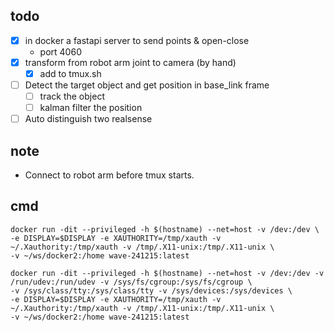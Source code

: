 ## todo

- [x] in docker a fastapi server to send points & open-close
  - port 4060
- [x] transform from robot arm joint to camera (by hand)
  - [x] add to tmux.sh
- [ ] Detect the target object and get position in base_link frame
  - [ ] track the object
  - [ ] kalman filter the position
- [ ] Auto distinguish two realsense

## note

- Connect to robot arm before tmux starts.

## cmd

```
docker run -dit --privileged -h $(hostname) --net=host -v /dev:/dev \
-e DISPLAY=$DISPLAY -e XAUTHORITY=/tmp/xauth -v ~/.Xauthority:/tmp/xauth -v /tmp/.X11-unix:/tmp/.X11-unix \
-v ~/ws/docker2:/home wave-241215:latest
```

```
docker run -dit --privileged -h $(hostname) --net=host -v /dev:/dev -v /run/udev:/run/udev -v /sys/fs/cgroup:/sys/fs/cgroup \
-v /sys/class/tty:/sys/class/tty -v /sys/devices:/sys/devices \
-e DISPLAY=$DISPLAY -e XAUTHORITY=/tmp/xauth -v ~/.Xauthority:/tmp/xauth -v /tmp/.X11-unix:/tmp/.X11-unix \
-v ~/ws/docker2:/home wave-241215:latest
```
